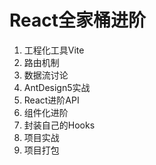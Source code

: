 # React全家桶进阶
1. 工程化工具Vite
2. 路由机制 
3. 数据流讨论 
4. AntDesign5实战 
5. React进阶API
6. 组件化进阶
7. 封装自己的Hooks
8. 项目实战 
9. 项目打包